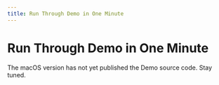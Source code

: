 ```yaml
---
title: Run Through Demo in One Minute
---
```

# Run Through Demo in One Minute

The macOS version has not yet published the Demo source code. Stay
tuned.
